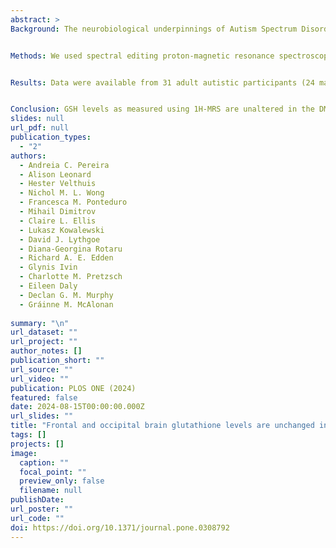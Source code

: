 ```yaml
---
abstract: >
Background: The neurobiological underpinnings of Autism Spectrum Disorder (ASD) are diverse and likely multifactorial. One possible mechanism is increased oxidative stress leading to altered neurodevelopment and brain function. However, this hypothesis has mostly been tested in post-mortem studies. So far, available in vivo studies in autistic individuals have reported no differences in glutathione (GSH) levels in frontal, occipital, and subcortical regions. However, these studies were limited by the technically challenging quantification of GSH, the main brain antioxidant molecule. This study aimed to overcome previous studies’ limitations by using a GSH-tailored spectroscopy sequence and optimised quantification methodology to provide clarity on GSH levels in autistic adults.


Methods: We used spectral editing proton-magnetic resonance spectroscopy (1H-MRS) combined with linear combination model fitting to quantify GSH in the dorsomedial prefrontal cortex (DMPFC) and medial occipital cortex (mOCC) of autistic and non-autistic adults (male and female). We compared GSH levels between groups. We also examined correlations between GSH and current autism symptoms, measured using the Autism Quotient (AQ).


Results: Data were available from 31 adult autistic participants (24 males, 7 females) and 40 non-autistic participants (21 males, 16 females); the largest sample to date. The GSH levels did not differ between groups in either region. No correlations with AQ were observed.


Conclusion: GSH levels as measured using 1H-MRS are unaltered in the DMPFC and mOCC regions of autistic adults, suggesting that oxidative stress in these cortical regions is not a marked neurobiological signature of ASD.
slides: null
url_pdf: null
publication_types:
  - "2"
authors:
  - Andreia C. Pereira
  - Alison Leonard
  - Hester Velthuis
  - Nichol M. L. Wong
  - Francesca M. Ponteduro
  - Mihail Dimitrov
  - Claire L. Ellis
  - Lukasz Kowalewski
  - David J. Lythgoe
  - Diana-Georgina Rotaru
  - Richard A. E. Edden
  - Glynis Ivin
  - Charlotte M. Pretzsch
  - Eileen Daly
  - Declan G. M. Murphy
  - Gráinne M. McAlonan
  
summary: "\n"
url_dataset: ""
url_project: ""
author_notes: []
publication_short: ""
url_source: ""
url_video: ""
publication: PLOS ONE (2024)
featured: false
date: 2024-08-15T00:00:00.000Z
url_slides: ""
title: "Frontal and occipital brain glutathione levels are unchanged in autistic adults"
tags: []
projects: []
image:
  caption: ""
  focal_point: ""
  preview_only: false
  filename: null
publishDate: 
url_poster: ""
url_code: ""
doi: https://doi.org/10.1371/journal.pone.0308792
---
```


<!--- {{% callout note %}} ---->

<!--- Click the _Cite_ button above to demo the feature to enable visitors to import publication metadata into their reference management software. ---->
<!--- {{% /callout %}} ---->

<!--- Supplementary notes can be added here, including [code and math](https://wowchemy.com/docs/content/writing-markdown-latex/). ---->
